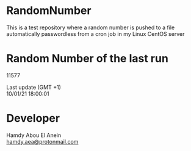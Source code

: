 # RandomNumber    
This is a test repository where a random number is pushed to a file automatically passwordless from a cron job in my Linux CentOS server    
# Random Number of the last run   
11577
      
Last update (GMT +1)    
10/01/21 18:00:01
# Developer    
Hamdy Abou El Anein   
hamdy.aea@protonmail.com
